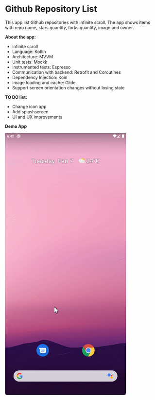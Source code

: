 # Github Repository List

This app list Github repositories with infinite scroll. The app shows items with repo name, stars quantity, forks quantity, image and owner.

<b>About the app:</b>
- Infinite scroll
- Language: Kotlin
- Architecture: MVVM
- Unit tests: Mockk
- Instrumented tests: Espresso
- Communication with backend: Retrofit and Coroutines
- Dependency Injection: Koin
- Image loading and cache: Glide
- Support screen orientation changes without losing state

<b>TO DO list:</b>
- Change icon app
- Add splashscreen
- UI and UX improvements

<b>Demo App</b>

![](https://github.com/drirsousa/githubrepository/blob/master/github-search-repositories.gif)
